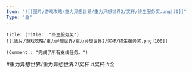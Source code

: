 ```yaml
---
Icon: "![[图片/游戏攻略/重力异想世界/重力异想世界2/奖杯/终生服务奖.png|30]]"
Type: "金"
---
```

```ad-common-gold-trophy
title: (Title:: "终生服务奖")
![[图片/游戏攻略/重力异想世界/重力异想世界2/奖杯/终生服务奖.png|100]]

(Comment:: "完成了所有支线任务。")
```

#重力异想世界/重力异想世界2/奖杯 #奖杯 #金
